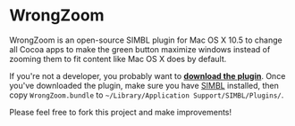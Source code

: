 WrongZoom
=========

WrongZoom is an open-source SIMBL plugin for Mac OS X 10.5 to change all Cocoa apps to make the green button maximize windows instead of zooming them to fit content like Mac OS X does by default.

If you're not a developer, you probably want to **[download the plugin](http://cdn.cloudfiles.mosso.com/c39102/wrongzoom1.0.1.zip)**. Once you've downloaded the plugin, make sure you have [SIMBL](http://www.culater.net/software/SIMBL/SIMBL.php) installed, then copy `WrongZoom.bundle` to `~/Library/Application Support/SIMBL/Plugins/`.

Please feel free to fork this project and make improvements!

